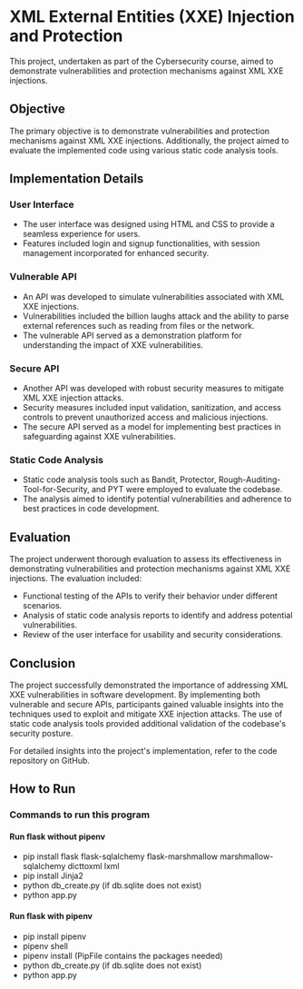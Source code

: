 # XML External Entities (XXE) Injection and Protection

This project, undertaken as part of the Cybersecurity course, aimed to demonstrate vulnerabilities and protection mechanisms against XML XXE injections.

## Objective
The primary objective is to demonstrate vulnerabilities and protection mechanisms against XML XXE injections. Additionally, the project aimed to evaluate the implemented code using various static code analysis tools.

## Implementation Details
### User Interface
- The user interface was designed using HTML and CSS to provide a seamless experience for users.
- Features included login and signup functionalities, with session management incorporated for enhanced security.

### Vulnerable API
- An API was developed to simulate vulnerabilities associated with XML XXE injections.
- Vulnerabilities included the billion laughs attack and the ability to parse external references such as reading from files or the network.
- The vulnerable API served as a demonstration platform for understanding the impact of XXE vulnerabilities.

### Secure API
- Another API was developed with robust security measures to mitigate XML XXE injection attacks.
- Security measures included input validation, sanitization, and access controls to prevent unauthorized access and malicious injections.
- The secure API served as a model for implementing best practices in safeguarding against XXE vulnerabilities.

### Static Code Analysis
- Static code analysis tools such as Bandit, Protector, Rough-Auditing-Tool-for-Security, and PYT were employed to evaluate the codebase.
- The analysis aimed to identify potential vulnerabilities and adherence to best practices in code development.

## Evaluation
The project underwent thorough evaluation to assess its effectiveness in demonstrating vulnerabilities and protection mechanisms against XML XXE injections. The evaluation included:
- Functional testing of the APIs to verify their behavior under different scenarios.
- Analysis of static code analysis reports to identify and address potential vulnerabilities.
- Review of the user interface for usability and security considerations.

## Conclusion
The project successfully demonstrated the importance of addressing XML XXE vulnerabilities in software development. By implementing both vulnerable and secure APIs, participants gained valuable insights into the techniques used to exploit and mitigate XXE injection attacks. The use of static code analysis tools provided additional validation of the codebase's security posture.

For detailed insights into the project's implementation, refer to the code repository on GitHub.


## How to Run

### Commands to run this program
#### Run flask without pipenv
- pip install flask flask-sqlalchemy flask-marshmallow marshmallow-sqlalchemy dicttoxml lxml
- pip install Jinja2
- python db_create.py (if db.sqlite does not exist)
- python app.py

#### Run flask with pipenv
- pip install pipenv
- pipenv shell
- pipenv install (PipFile contains the packages needed)
- python db_create.py (if db.sqlite does not exist)
- python app.py
